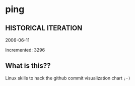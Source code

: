 # ping

## HISTORICAL ITERATION
2006-06-11

Incremented: 3296

## What is this?? 
Linux skills to hack the github commit visualization chart `;-)`
